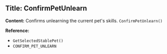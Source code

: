 ## Title: ConfirmPetUnlearn

**Content:**
Confirms unlearning the current pet's skills.
`ConfirmPetUnlearn()`

**Reference:**
- `GetSelectedStablePet()`
- `CONFIRM_PET_UNLEARN`